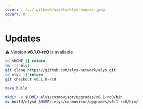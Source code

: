 ```yaml
---
cover: ../../.gitbook/assets/elys-banner.jpeg
coverY: 0
---
```


# Updates

⚠️ Version **v6.1.0-rc0** is available

```bash
cd $HOME || return
rm -rf elys
git clone https://github.com/elys-network/elys.git
cd elys || return
git checkout v6.1.0-rc0

make build

mkdir -p $HOME/.elys/cosmovisor/upgrades/v6.1-rc0/bin
mv build/elysd $HOME/.elys/cosmovisor/upgrades/v6.1-rc0/bin/
```

